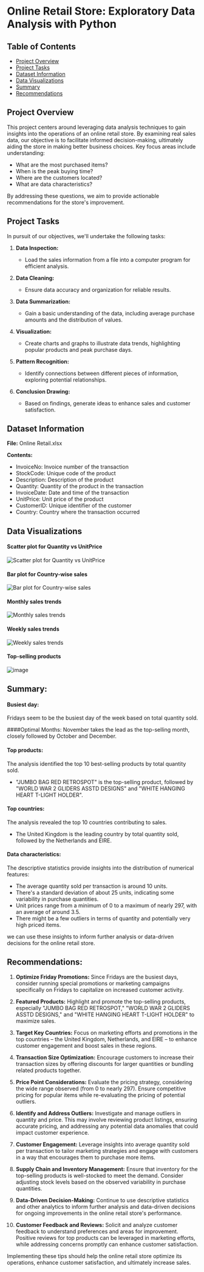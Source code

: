 # Online Retail Store: Exploratory Data Analysis with Python

## Table of Contents

- [Project Overview](#project-overview)
- [Project Tasks](#project-tasks)
- [Dataset Information](#dataset-information)
- [Data Visualizations](#data-visualizations)
- [Summary](#summary)
- [Recommendations](#recommendations)

## Project Overview
This project centers around leveraging data analysis techniques to gain insights into the operations of an online retail store. By examining real sales data, our objective is to facilitate informed decision-making, ultimately aiding the store in making better business choices. Key focus areas include understanding:

- What are the most purchased items?
- When is the peak buying time?
- Where are the customers located?
- What are data characteristics?

By addressing these questions, we aim to provide actionable recommendations for the store's improvement.

## Project Tasks
In pursuit of our objectives, we'll undertake the following tasks:

1. **Data Inspection:**
   - Load the sales information from a file into a computer program for efficient analysis.

2. **Data Cleaning:**
   - Ensure data accuracy and organization for reliable results.

3. **Data Summarization:**
   - Gain a basic understanding of the data, including average purchase amounts and the distribution of values.

4. **Visualization:**
   - Create charts and graphs to illustrate data trends, highlighting popular products and peak purchase days.

5. **Pattern Recognition:**
   - Identify connections between different pieces of information, exploring potential relationships.

6. **Conclusion Drawing:**
   - Based on findings, generate ideas to enhance sales and customer satisfaction.

## Dataset Information
**File:** Online Retail.xlsx

**Contents:**
- InvoiceNo: Invoice number of the transaction
- StockCode: Unique code of the product
- Description: Description of the product
- Quantity: Quantity of the product in the transaction
- InvoiceDate: Date and time of the transaction
- UnitPrice: Unit price of the product
- CustomerID: Unique identifier of the customer
- Country: Country where the transaction occurred

## Data Visualizations

#### Scatter plot for Quantity vs UnitPrice

![Scatter plot for Quantity vs UnitPrice](https://github.com/Midhunkalavara/Online-Retail-Store/assets/114302683/a8963acb-2bfc-4d77-8f54-6c59d3f7a016)

#### Bar plot for Country-wise sales

![Bar plot for Country-wise sales](https://github.com/Midhunkalavara/Online-Retail-Store/assets/114302683/7c6f23ca-e6a3-41ab-ad41-8aa5157c4553)

#### Monthly sales trends

![Monthly sales trends](https://github.com/Midhunkalavara/Online-Retail-Store/assets/114302683/bd33f04c-c5f5-439e-8dc2-04beac1d133b)

#### Weekly sales trends

![Weekly sales trends](https://github.com/Midhunkalavara/Online-Retail-Store/assets/114302683/01868c7f-9d38-4d21-925d-09d4559577e8)

#### Top-selling products

![image](https://github.com/Midhunkalavara/Online-Retail-Store/assets/114302683/da5ac99a-f561-4a94-af28-eb1c771b4961)


## Summary:

#### Busiest day:
Fridays seem to be the busiest day of the week based on total quantity sold.

####Optimal Months: November takes the lead as the top-selling month, closely followed by October and December.

#### Top products:
The analysis identified the top 10 best-selling products by total quantity sold.
- "JUMBO BAG RED RETROSPOT" is the top-selling product, followed by "WORLD WAR 2 GLIDERS ASSTD DESIGNS" and "WHITE HANGING HEART T-LIGHT HOLDER".

#### Top countries:
The analysis revealed the top 10 countries contributing to sales.
- The United Kingdom is the leading country by total quantity sold, followed by the Netherlands and EIRE.

#### Data characteristics:
The descriptive statistics provide insights into the distribution of numerical features:
- The average quantity sold per transaction is around 10 units.
- There's a standard deviation of about 25 units, indicating some variability in purchase quantities.
- Unit prices range from a minimum of 0 to a maximum of nearly 297, with an average of around 3.5.
- There might be a few outliers in terms of quantity and potentially very high priced items.

we can use these insights to inform further analysis or data-driven decisions for the online retail store.

## Recommendations:

1. **Optimize Friday Promotions:** Since Fridays are the busiest days, consider running special promotions or marketing campaigns specifically on Fridays to capitalize on increased customer activity.

2. **Featured Products:** Highlight and promote the top-selling products, especially "JUMBO BAG RED RETROSPOT," "WORLD WAR 2 GLIDERS ASSTD DESIGNS," and "WHITE HANGING HEART T-LIGHT HOLDER" to maximize sales.

3. **Target Key Countries:** Focus on marketing efforts and promotions in the top countries – the United Kingdom, Netherlands, and EIRE – to enhance customer engagement and boost sales in these regions.

4. **Transaction Size Optimization:** Encourage customers to increase their transaction sizes by offering discounts for larger quantities or bundling related products together.

5. **Price Point Considerations:** Evaluate the pricing strategy, considering the wide range observed (from 0 to nearly 297). Ensure competitive pricing for popular items while re-evaluating the pricing of potential outliers.

6. **Identify and Address Outliers:** Investigate and manage outliers in quantity and price. This may involve reviewing product listings, ensuring accurate pricing, and addressing any potential data anomalies that could impact customer experience.

7. **Customer Engagement:** Leverage insights into average quantity sold per transaction to tailor marketing strategies and engage with customers in a way that encourages them to purchase more items.

8. **Supply Chain and Inventory Management:** Ensure that inventory for the top-selling products is well-stocked to meet the demand. Consider adjusting stock levels based on the observed variability in purchase quantities.

9. **Data-Driven Decision-Making:** Continue to use descriptive statistics and other analytics to inform further analysis and data-driven decisions for ongoing improvements in the online retail store's performance.

10. **Customer Feedback and Reviews:** Solicit and analyze customer feedback to understand preferences and areas for improvement. Positive reviews for top products can be leveraged in marketing efforts, while addressing concerns promptly can enhance customer satisfaction.

Implementing these tips should help the online retail store optimize its operations, enhance customer satisfaction, and ultimately increase sales.
